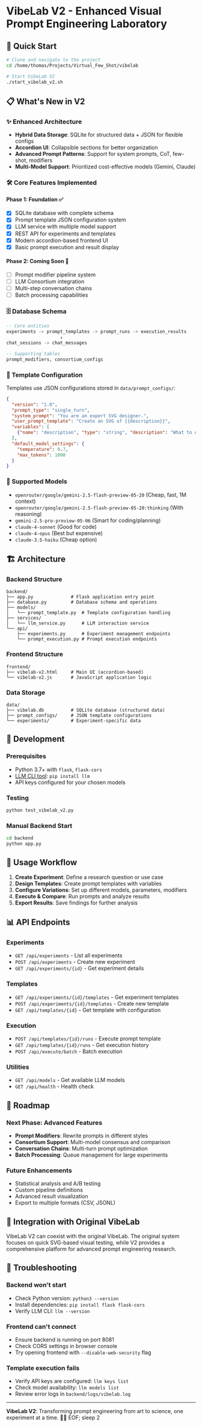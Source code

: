 # VibeLab V2 - Enhanced Visual Prompt Engineering Laboratory

## 🚀 Quick Start

```bash
# Clone and navigate to the project
cd /home/thomas/Projects/Virtual_Few_Shot/vibelab

# Start VibeLab V2
./start_vibelab_v2.sh
```

## 📋 What's New in V2

### ✨ Enhanced Architecture
- **Hybrid Data Storage**: SQLite for structured data + JSON for flexible configs
- **Accordion UI**: Collapsible sections for better organization
- **Advanced Prompt Patterns**: Support for system prompts, CoT, few-shot, modifiers
- **Multi-Model Support**: Prioritized cost-effective models (Gemini, Claude)

### 🛠️ Core Features Implemented

#### Phase 1: Foundation ✅
- [x] SQLite database with complete schema
- [x] Prompt template JSON configuration system
- [x] LLM service with multiple model support
- [x] REST API for experiments and templates
- [x] Modern accordion-based frontend UI
- [x] Basic prompt execution and result display

#### Phase 2: Coming Soon 🔄
- [ ] Prompt modifier pipeline system
- [ ] LLM Consortium integration
- [ ] Multi-step conversation chains
- [ ] Batch processing capabilities

### 🗄️ Database Schema

```sql
-- Core entities
experiments -> prompt_templates -> prompt_runs -> execution_results
                    ↓
chat_sessions -> chat_messages

-- Supporting tables
prompt_modifiers, consortium_configs
```

### 📝 Template Configuration

Templates use JSON configurations stored in `data/prompt_configs/`:

```json
{
  "version": "1.0",
  "prompt_type": "single_turn",
  "system_prompt": "You are an expert SVG designer.",
  "user_prompt_template": "Create an SVG of {{description}}",
  "variables": [
    {"name": "description", "type": "string", "description": "What to draw"}
  ],
  "default_model_settings": {
    "temperature": 0.7,
    "max_tokens": 1000
  }
}
```

### 🤖 Supported Models

- `openrouter/google/gemini-2.5-flash-preview-05-20` (Cheap, fast, 1M context)
- `openrouter/google/gemini-2.5-flash-preview-05-20:thinking` (With reasoning)
- `gemini-2.5-pro-preview-05-06` (Smart for coding/planning)
- `claude-4-sonnet` (Good for code)
- `claude-4-opus` (Best but expensive)
- `claude-3.5-haiku` (Cheap option)

## 🏗️ Architecture

### Backend Structure
```
backend/
├── app.py              # Flask application entry point
├── database.py         # Database schema and operations
├── models/
│   └── prompt_template.py  # Template configuration handling
├── services/
│   └── llm_service.py      # LLM interaction service
└── api/
    ├── experiments.py      # Experiment management endpoints
    └── prompt_execution.py # Prompt execution endpoints
```

### Frontend Structure
```
frontend/
├── vibelab-v2.html     # Main UI (accordion-based)
└── vibelab-v2.js       # JavaScript application logic
```

### Data Storage
```
data/
├── vibelab.db          # SQLite database (structured data)
├── prompt_configs/     # JSON template configurations
└── experiments/        # Experiment-specific data
```

## 🔧 Development

### Prerequisites
- Python 3.7+ with `flask`, `flask-cors`
- [LLM CLI tool](https://github.com/simonw/llm): `pip install llm`
- API keys configured for your chosen models

### Testing
```bash
python test_vibelab_v2.py
```

### Manual Backend Start
```bash
cd backend
python app.py
```

## 🎯 Usage Workflow

1. **Create Experiment**: Define a research question or use case
2. **Design Templates**: Create prompt templates with variables
3. **Configure Variations**: Set up different models, parameters, modifiers
4. **Execute & Compare**: Run prompts and analyze results
5. **Export Results**: Save findings for further analysis

## 📊 API Endpoints

### Experiments
- `GET /api/experiments` - List all experiments
- `POST /api/experiments` - Create new experiment
- `GET /api/experiments/{id}` - Get experiment details

### Templates
- `GET /api/experiments/{id}/templates` - Get experiment templates
- `POST /api/experiments/{id}/templates` - Create new template
- `GET /api/templates/{id}` - Get template with configuration

### Execution
- `POST /api/templates/{id}/runs` - Execute prompt template
- `GET /api/templates/{id}/runs` - Get execution history
- `POST /api/execute/batch` - Batch execution

### Utilities
- `GET /api/models` - Get available LLM models
- `GET /api/health` - Health check

## 🔮 Roadmap

### Next Phase: Advanced Features
- **Prompt Modifiers**: Rewrite prompts in different styles
- **Consortium Support**: Multi-model consensus and comparison
- **Conversation Chains**: Multi-turn prompt optimization
- **Batch Processing**: Queue management for large experiments

### Future Enhancements
- Statistical analysis and A/B testing
- Custom pipeline definitions
- Advanced result visualization
- Export to multiple formats (CSV, JSONL)

## 🤝 Integration with Original VibeLab

VibeLab V2 can coexist with the original VibeLab. The original system focuses on quick SVG-based visual testing, while V2 provides a comprehensive platform for advanced prompt engineering research.

## 🐛 Troubleshooting

### Backend won't start
- Check Python version: `python3 --version`
- Install dependencies: `pip install flask flask-cors`
- Verify LLM CLI: `llm --version`

### Frontend can't connect
- Ensure backend is running on port 8081
- Check CORS settings in browser console
- Try opening frontend with `--disable-web-security` flag

### Template execution fails
- Verify API keys are configured: `llm keys list`
- Check model availability: `llm models list`
- Review error logs in `backend/logs/vibelab.log`

---

**VibeLab V2**: Transforming prompt engineering from art to science, one experiment at a time. 🧪✨
EOF; sleep 2
